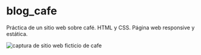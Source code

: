 # blog_cafe
Práctica de un sitio web sobre café. HTML y CSS. Página web responsive y estática.

![captura de sitio web ficticio de cafe](https://repository-images.githubusercontent.com/416983398/85cfa7cb-1b10-48ca-b80d-36e2ec6c931b)
